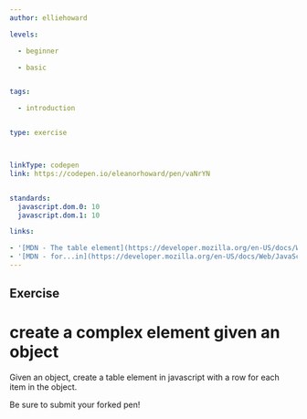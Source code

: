 ```yaml
---
author: elliehoward

levels:

  - beginner

  - basic


tags:

  - introduction


type: exercise



linkType: codepen
link: https://codepen.io/eleanorhoward/pen/vaNrYN


standards:
  javascript.dom.0: 10
  javascript.dom.1: 10

links:

- '[MDN - The table element](https://developer.mozilla.org/en-US/docs/Web/HTML/Element/table)'
- '[MDN - for...in](https://developer.mozilla.org/en-US/docs/Web/JavaScript/Reference/Statements/for...in)'
---
```



## Exercise

# create a complex element given an object

Given an object, create a table element in javascript with a row for each item in the object.

Be sure to submit your forked pen!
